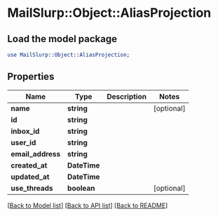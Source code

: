# MailSlurp::Object::AliasProjection

## Load the model package
```perl
use MailSlurp::Object::AliasProjection;
```

## Properties
Name | Type | Description | Notes
------------ | ------------- | ------------- | -------------
**name** | **string** |  | [optional] 
**id** | **string** |  | 
**inbox_id** | **string** |  | 
**user_id** | **string** |  | 
**email_address** | **string** |  | 
**created_at** | **DateTime** |  | 
**updated_at** | **DateTime** |  | 
**use_threads** | **boolean** |  | [optional] 

[[Back to Model list]](../README#documentation-for-models) [[Back to API list]](../README#documentation-for-api-endpoints) [[Back to README]](../README)


